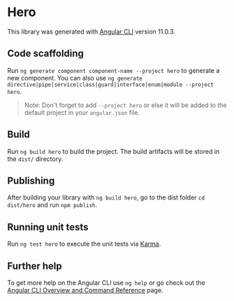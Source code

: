 # Hero

This library was generated with [Angular CLI](https://github.com/angular/angular-cli) version 11.0.3.

## Code scaffolding

Run `ng generate component component-name --project hero` to generate a new component. You can also
use `ng generate directive|pipe|service|class|guard|interface|enum|module --project hero`.
> Note: Don't forget to add `--project hero` or else it will be added to the default project in your `angular.json` file.

## Build

Run `ng build hero` to build the project. The build artifacts will be stored in the `dist/` directory.

## Publishing

After building your library with `ng build hero`, go to the dist folder `cd dist/hero` and run `npm publish`.

## Running unit tests

Run `ng test hero` to execute the unit tests via [Karma](https://karma-runner.github.io).

## Further help

To get more help on the Angular CLI use `ng help` or go check out
the [Angular CLI Overview and Command Reference](https://angular.io/cli) page.
